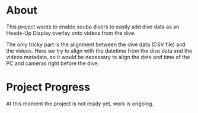 # About
This project wants to enable scuba divers to easily add dive data as an Heads-Up Display overlay onto videos from the dive.

The only tricky part is the alignment between the dive data (CSV file) and the videos. Here we try to align with the datetime from the dive data and the videos metadata, so it would be necessary to align the date and time of the PC and cameras right before the dive.

# Project Progress
At this moment the project is not ready yet, work is ongoing.
